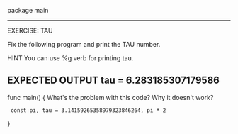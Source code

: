 package main

 ---------------------------------------------------------
 EXERCISE: TAU

  Fix the following program and print the TAU number.

 HINT
  You can use %g verb for printing tau.

 EXPECTED OUTPUT
  tau = 6.283185307179586
 ---------------------------------------------------------

func main() {
	 What's the problem with this code?
	 Why it doesn't work?

	 const pi, tau = 3.14159265358979323846264, pi * 2
}